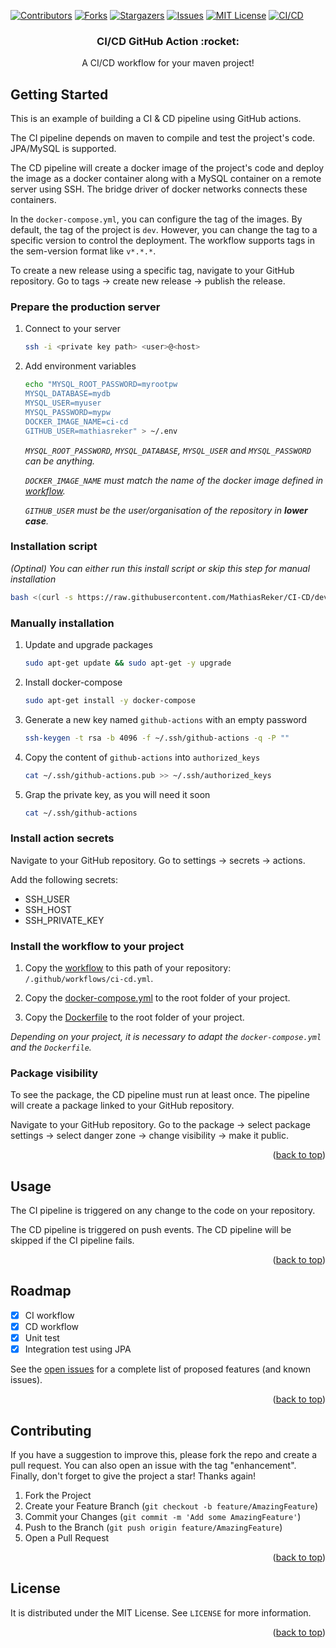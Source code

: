 <div id="top"></div>

[![Contributors][contributors-shield]][contributors-url]
[![Forks][forks-shield]][forks-url]
[![Stargazers][stars-shield]][stars-url]
[![Issues][issues-shield]][issues-url]
[![MIT License][license-shield]][license-url]
[![CI/CD][cicd-shield]][cicd-url]

<div align="center">
<h3 align="center">CI/CD GitHub Action :rocket:</h3>
  <p align="center">
    A CI/CD workflow for your maven project!
  </p>
</div>

## Getting Started

This is an example of building a CI & CD pipeline using GitHub actions.

The CI pipeline depends on maven to compile and test the project's code. JPA/MySQL is supported.

The CD pipeline will create a docker image of the project's code and deploy the image as a docker container along with a
MySQL container on a remote server using SSH. The bridge driver of docker networks connects these containers.

In the `docker-compose.yml`, you can configure the tag of the images. By default, the tag of the project is `dev`.
However, you can change the tag to a specific version to control the deployment. The workflow supports tags in the 
sem-version format like `v*.*.*`.

To create a new release using a specific tag, navigate to your GitHub repository. Go to tags -> create new release ->
publish the release.

### Prepare the production server

1. Connect to your server
   ```sh
   ssh -i <private key path> <user>@<host>
   ```

2. Add environment variables
   ```sh
   echo "MYSQL_ROOT_PASSWORD=myrootpw
   MYSQL_DATABASE=mydb
   MYSQL_USER=myuser
   MYSQL_PASSWORD=mypw
   DOCKER_IMAGE_NAME=ci-cd
   GITHUB_USER=mathiasreker" > ~/.env
   ```
   _`MYSQL_ROOT_PASSWORD`, `MYSQL_DATABASE`, `MYSQL_USER` and `MYSQL_PASSWORD` can be anything._

   _`DOCKER_IMAGE_NAME` must match the name of the docker image defined in [workflow](https://github.com/MathiasReker/CI-CD/blob/develop/.github/workflows/ci-cd.yml)._

   _`GITHUB_USER` must be the user/organisation of the repository in **lower case**._

### Installation script
   _(Optinal) You can either run this install script or skip this step for manual installation_  
   ```sh
   bash <(curl -s https://raw.githubusercontent.com/MathiasReker/CI-CD/develop/install.bash)
   ```

### Manually installation
1. Update and upgrade packages
   ```sh
   sudo apt-get update && sudo apt-get -y upgrade
   ```

2. Install docker-compose
   ```sh
   sudo apt-get install -y docker-compose
   ```

3. Generate a new key named `github-actions` with an empty password
   ```sh
   ssh-keygen -t rsa -b 4096 -f ~/.ssh/github-actions -q -P ""
   ```

4. Copy the content of `github-actions` into `authorized_keys`
   ```sh
   cat ~/.ssh/github-actions.pub >> ~/.ssh/authorized_keys
   ```

5. Grap the private key, as you will need it soon
   ```sh
   cat ~/.ssh/github-actions
   ```

### Install action secrets

Navigate to your GitHub repository. Go to settings -> secrets -> actions.

Add the following secrets:

- SSH_USER
- SSH_HOST
- SSH_PRIVATE_KEY

### Install the workflow to your project

1. Copy the [workflow](https://github.com/MathiasReker/CI-CD/blob/develop/.github/workflows/ci-cd.yml) to this path of
   your repository: `/.github/workflows/ci-cd.yml`.

2. Copy the [docker-compose.yml](https://github.com/MathiasReker/CI-CD/blob/develop/docker-compose.yml) to the root
   folder of your project.

3. Copy the [Dockerfile](https://github.com/MathiasReker/CI-CD/blob/develop/Dockerfile) to the root folder of your
   project.

_Depending on your project, it is necessary to adapt the `docker-compose.yml` and the `Dockerfile`._

### Package visibility

To see the package, the CD pipeline must run at least once. The pipeline will create a package linked to your GitHub
repository.

Navigate to your GitHub repository. Go to the package -> select package settings -> select danger zone -> change
visibility -> make it public.

<p align="right">(<a href="#top">back to top</a>)</p>

## Usage

The CI pipeline is triggered on any change to the code on your repository.

The CD pipeline is triggered on push events. The CD pipeline will be skipped if the CI pipeline fails.

<p align="right">(<a href="#top">back to top</a>)</p>

## Roadmap

- [x] CI workflow
- [x] CD workflow
- [x] Unit test
- [x] Integration test using JPA

See the [open issues](https://github.com/MathiasReker/CI-CD/issues) for a complete list of proposed features (and known
issues).

<p align="right">(<a href="#top">back to top</a>)</p>

## Contributing

If you have a suggestion to improve this, please fork the repo and create a pull request. You can also open an issue
with the tag "enhancement". Finally, don't forget to give the project a star! Thanks again!

1. Fork the Project
2. Create your Feature Branch (`git checkout -b feature/AmazingFeature`)
3. Commit your Changes (`git commit -m 'Add some AmazingFeature'`)
4. Push to the Branch (`git push origin feature/AmazingFeature`)
5. Open a Pull Request

<p align="right">(<a href="#top">back to top</a>)</p>

## License

It is distributed under the MIT License. See `LICENSE` for more information.

<p align="right">(<a href="#top">back to top</a>)</p>

[contributors-shield]: https://img.shields.io/github/contributors/MathiasReker/CI-CD.svg

[contributors-url]: https://github.com/MathiasReker/CI-CD/graphs/contributors

[forks-shield]: https://img.shields.io/github/forks/MathiasReker/CI-CD.svg

[forks-url]: https://github.com/MathiasReker/CI-CD/network/members

[stars-shield]: https://img.shields.io/github/stars/MathiasReker/CI-CD.svg

[stars-url]: https://github.com/MathiasReker/CI-CD/stargazers

[issues-shield]: https://img.shields.io/github/issues/MathiasReker/CI-CD.svg

[issues-url]: https://github.com/MathiasReker/CI-CD/issues

[license-shield]: https://img.shields.io/github/license/MathiasReker/CI-CD.svg

[license-url]: https://github.com/MathiasReker/CI-CD/blob/master/LICENSE.txt

[cicd-shield]: https://github.com/MathiasReker/CI-CD/actions/workflows/ci-cd.yml/badge.svg?branch=develop

[cicd-url]: https://github.com/MathiasReker/CI-CD/actions/workflows/ci-cd.yml
